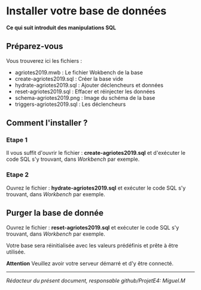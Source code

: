 # Installer votre base de données #

__Ce qui suit introduit des manipulations SQL__

## Préparez-vous ##
Vous trouverez ici les fichiers :
 * agriotes2019.mwb : Le fichier Wokbench de la base
 * create-agriotes2019.sql : Créer la base vide
 * hydrate-agriotes2019.sql : Ajouter déclencheurs et données
 * reset-agriotes2019.sql : Effacer et réinjecter les données
 * schema-agriotes2019.png : Image du schéma de la base
 * triggers-agriotes2019.sql : Les déclencheurs
 
 ## Comment l'installer ? ##
 ### Etape 1 ###
 
 Il vous suffit d'ouvrir le fichier : **create-agriotes2019.sql**
 et d'exécuter le code SQL s'y trouvant, dans *Workbench* par exemple.
 
 ### Etape 2 ###
 
 Ouvrez le fichier : **hydrate-agriotes2019.sql**
 et exécuter le code SQL s'y trouvant, dans *Workbench* par exemple.

 ## Purger la base de donnée  ##

 Ouvrez le fichier : **reset-agriotes2019.sql**
 et exécuter le code SQL s'y trouvant, dans *Workbench* par exemple.

Votre base sera réinitialisée avec les valeurs prédéfinis et prête à être utilisée.

**Attention**
Veuillez avoir votre serveur démarré et d'y être connecté.

-----
*Rédacteur du présent document, responsable github/ProjetE4: Miguel.M*
